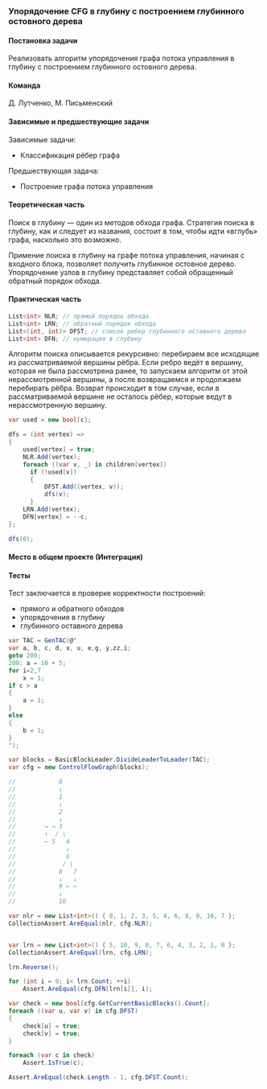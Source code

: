 ### Упорядочение CFG в глубину с построением глубинного остовного дерева
#### Постановка задачи
Реализовать алгоритм упорядочения графа потока управления в глубину с построением глубинного остовного дерева.
#### Команда
Д. Лутченко, М. Письменский
#### Зависимые и предшествующие задачи
Зависимые задачи:
- Классификация рёбер графа

Предшествующая задача: 
- Построение графа потока управления

#### Теоретическая часть
Поиск в глубину — один из методов обхода графа. Стратегия поиска в глубину, как и следует из названия, состоит в том, чтобы идти «вглубь» графа, насколько это возможно. 

Примение поиска в глубину на графе потока управления, начиная с входного блока, позволяет получить глубинное остовное дерево. Упорядочение узлов в глубину представляет собой обращенный обратный порядок обхода.

#### Практическая часть

```csharp
List<int> NLR; // прямой порядок обхода
List<int> LRN; // обратный порядок обхода
List<(int, int)> DFST; // список ребер глубинного оставного дерева
List<int> DFN; // нумерация в глубину
```

Алгоритм поиска описывается рекурсивно: перебираем все исходящие из рассматриваемой вершины рёбра. Если ребро ведёт в вершину, которая не была рассмотрена ранее, то запускаем алгоритм от этой нерассмотренной вершины, а после возвращаемся и продолжаем перебирать рёбра. Возврат происходит в том случае, если в рассматриваемой вершине не осталось рёбер, которые ведут в нерассмотренную вершину.

```csharp
var used = new bool[c];

dfs = (int vertex) =>
{
    used[vertex] = true;
    NLR.Add(vertex);
    foreach ((var v, _) in children[vertex])
      if (!used[v])
      {
          DFST.Add((vertex, v));
          dfs(v);
      }
    LRN.Add(vertex);
    DFN[vertex] = --c;
};

dfs(0);
```


#### Место в общем проекте (Интеграция)

#### Тесты
Тест заключается в проверке корректности построений:
- прямого и обратного обходов
- упорядочения в глубину
- глубинного оставного дерева

```csharp
var TAC = GenTAC(@"
var a, b, c, d, x, u, e,g, y,zz,i;
goto 200;
200: a = 10 + 5;
for i=2,7 
	x = 1;
if c > a
{
	a = 1;
}
else 
{
    b = 1;
}
");

var blocks = BasicBlockLeader.DivideLeaderToLeader(TAC);
var cfg = new ControlFlowGraph(blocks);

//            0
//            ↓
//            1
//            ↓
//            2
//            ↓
//        → → 3
//        ↑  / \
//        ← 5   4
//              ↓
//              6
//             / \
//            8   7
//            ↓   ↓
//            9 ← ←
//            ↓
//            10

var nlr = new List<int>() { 0, 1, 2, 3, 5, 4, 6, 8, 9, 10, 7 };
CollectionAssert.AreEqual(nlr, cfg.NLR);


var lrn = new List<int>() { 5, 10, 9, 8, 7, 6, 4, 3, 2, 1, 0 };
CollectionAssert.AreEqual(lrn, cfg.LRN);

lrn.Reverse();

for (int i = 0; i< lrn.Count; ++i)
	Assert.AreEqual(cfg.DFN[lrn[i]], i);

var check = new bool[cfg.GetCurrentBasicBlocks().Count];
foreach ((var u, var v) in cfg.DFST)
{
	check[u] = true;
	check[v] = true;
}

foreach (var c in check)
	Assert.IsTrue(c);

Assert.AreEqual(check.Length - 1, cfg.DFST.Count);
```

